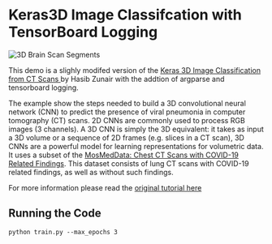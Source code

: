 # Keras3D Image Classifcation with TensorBoard Logging 

![3D Brain Scan Segments](https://keras.io/img/examples/vision/3D_image_classification/3D_image_classification_19_0.png)


This demo is a slighly modifed version of the [Keras 3D Image Classification from CT Scans
](https://keras.io/examples/vision/3D_image_classification/) by  Hasib Zunair with the addtion of argparse and tensorboard logging. 

The example show the steps needed to build a 3D convolutional neural network (CNN) to predict the presence of viral pneumonia in computer tomography (CT) scans. 2D CNNs are commonly used to process RGB images (3 channels). A 3D CNN is simply the 3D equivalent: it takes as input a 3D volume or a sequence of 2D frames (e.g. slices in a CT scan), 3D CNNs are a powerful model for learning representations for volumetric data. It uses a subset of the [MosMedData: Chest CT Scans with COVID-19 Related Findings](https://arxiv.org/abs/2005.06465). This dataset consists of lung CT scans with COVID-19 related findings, as well as without such findings.

For more information please read the [original tutorial here](https://keras.io/examples/vision/3D_image_classification/)


## Running the Code

```
python train.py --max_epochs 3
```
